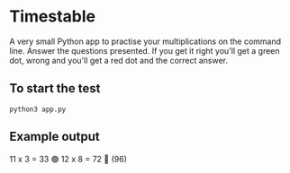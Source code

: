 # Timestable

A very small Python app to practise your multiplications on the command line. Answer the questions presented. If you get it right you'll get a green dot, wrong and you'll get a red dot and the correct answer.

## To start the test
```
python3 app.py
```
## Example output
11 x 3 = 33 🟢
12 x 8 = 72 🔴 (96)
